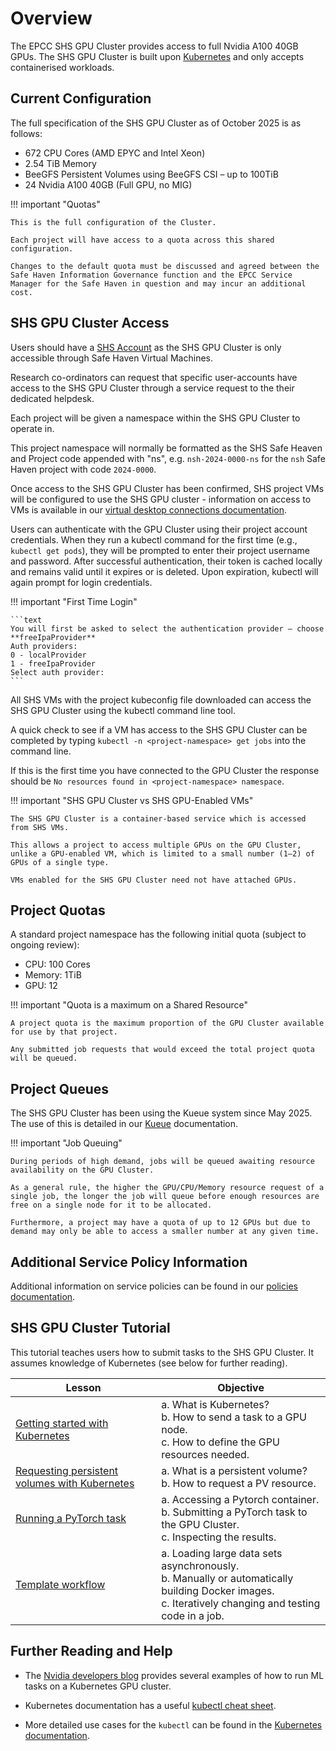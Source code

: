 # Overview

The EPCC SHS GPU Cluster provides access to full Nvidia A100 40GB GPUs. The SHS GPU Cluster is built upon [Kubernetes](https://kubernetes.io) and only accepts containerised workloads.

## Current Configuration

The full specification of the SHS GPU Cluster as of October 2025 is as follows:

- 672 CPU Cores (AMD EPYC and Intel Xeon)
- 2.54 TiB Memory
- BeeGFS Persistent Volumes using BeeGFS CSI – up to 100TiB
- 24 Nvidia A100 40GB (Full GPU, no MIG)

!!! important "Quotas"

    This is the full configuration of the Cluster.

    Each project will have access to a quota across this shared configuration.

    Changes to the default quota must be discussed and agreed between the Safe Haven Information Governance function and the EPCC Service Manager for the Safe Haven in question and may incur an additional cost.

## SHS GPU Cluster Access

Users should have a [SHS Account](../safe-haven-access.md) as the SHS GPU Cluster is only accessible through Safe Haven Virtual Machines.

Research co-ordinators can request that specific user-accounts have access to the SHS GPU Cluster through a service request to the their dedicated helpdesk.

Each project will be given a namespace within the SHS GPU Cluster to operate in.

This project namespace will normally be formatted as the SHS Safe Heaven and Project code appended with "ns", e.g. `nsh-2024-0000-ns` for the `nsh` Safe Haven project with code `2024-0000`.

Once access to the SHS GPU Cluster has been confirmed, SHS project VMs will be configured to use the SHS GPU cluster - information on access to VMs is available in our [virtual desktop connections documentation](../virtual-desktop-connections.md).

Users can authenticate with the GPU Cluster using their project account credentials. When they run a kubectl command for the first time  (e.g., `kubectl get pods`), they will be prompted to enter their project username and password. After successful authentication, their token is cached locally and remains valid until it expires or is deleted. Upon expiration, kubectl will again prompt for login credentials.

!!! important "First Time Login"

    ```text
    You will first be asked to select the authentication provider — choose **freeIpaProvider**
    Auth providers:
    0 - localProvider
    1 - freeIpaProvider
    Select auth provider:
    ```

All SHS VMs with the project kubeconfig file downloaded can access the SHS GPU Cluster using the kubectl command line tool.

A quick check to see if a VM has access to the SHS GPU Cluster can be completed by typing `kubectl -n <project-namespace> get jobs` into the command line.

If this is the first time you have connected to the GPU Cluster the response should be `No resources found in <project-namespace> namespace`.

!!! important "SHS GPU Cluster vs SHS GPU-Enabled VMs"

    The SHS GPU Cluster is a container-based service which is accessed from SHS VMs.

    This allows a project to access multiple GPUs on the GPU Cluster, unlike a GPU-enabled VM, which is limited to a small number (1–2) of GPUs of a single type.

    VMs enabled for the SHS GPU Cluster need not have attached GPUs.

## Project Quotas

A standard project namespace has the following initial quota (subject to ongoing review):

- CPU: 100 Cores
- Memory: 1TiB
- GPU: 12

!!! important "Quota is a maximum on a Shared Resource"

    A project quota is the maximum proportion of the GPU Cluster available for use by that project.

    Any submitted job requests that would exceed the total project quota will be queued.

## Project Queues

The SHS GPU Cluster has been using the Kueue system since May 2025. The use of this is detailed in our [Kueue](kueue.md) documentation.

!!! important "Job Queuing"

    During periods of high demand, jobs will be queued awaiting resource availability on the GPU Cluster.

    As a general rule, the higher the GPU/CPU/Memory resource request of a single job, the longer the job will queue before enough resources are free on a single node for it to be allocated.

    Furthermore, a project may have a quota of up to 12 GPUs but due to demand may only be able to access a smaller number at any given time.

## Additional Service Policy Information

Additional information on service policies can be found in our [policies documentation](policies.md).

## SHS GPU Cluster Tutorial

This tutorial teaches users how to submit tasks to the SHS GPU Cluster. It assumes knowledge of Kubernetes (see below for further reading).

| Lesson                                                                                                   | Objective                                                                                                      |
|-----------------------------------|-------------------------------------|
| [Getting started with Kubernetes](training/L1_getting_started.md)                             | a. What is Kubernetes?<br>b. How to send a task to a GPU node.<br>c. How to define the GPU resources needed.  |
| [Requesting persistent volumes with Kubernetes](training/L4_requesting_persistent_volumes.md) | a. What is a persistent volume? <br>b. How to request a PV resource.                                          |
| [Running a PyTorch task](training/L5_running_a_pytorch_task.md)                               | a. Accessing a Pytorch container.<br>b. Submitting a PyTorch task to the GPU Cluster.<br>c. Inspecting the results. |
| [Template workflow](training/L6_template_workflow.md)                               | a. Loading large data sets asynchronously.<br>b. Manually or automatically building Docker images.<br>c. Iteratively changing and testing code in a job. |

## Further Reading and Help

- The [Nvidia developers blog](https://developer.nvidia.com/blog/search-posts/?q=Kubernetes) provides several examples of how to run ML tasks on a Kubernetes GPU cluster.

- Kubernetes documentation has a useful [kubectl cheat sheet](https://kubernetes.io/docs/reference/kubectl/cheatsheet/#viewing-and-finding-resources).

- More detailed use cases for the `kubectl` can be found in the [Kubernetes documentation](https://kubernetes.io/docs/reference/generated/kubectl/kubectl-commands#run).
